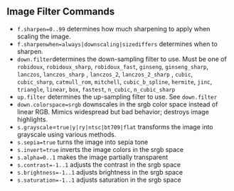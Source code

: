 ## Image Filter Commands

* `f.sharpen=0..99` determines how much sharpening to apply when scaling the image.
* `f.sharpenwhen=always|downscaling|sizediffers` determines when to sharpen. 
* `down.filter`determines the down-sampling filter to use. Must be one of `robidoux`, 
`robidoux_sharp`, `robidoux_fast`, `ginseng`, `ginseng_sharp`, `lanczos`, `lanczos_sharp`
, `lanczos_2`, `lanczos_2_sharp` , `cubic`, `cubic_sharp`, `catmull_rom`, `mitchell`, 
`cubic_b_spline`, `hermite`, `jinc`, `triangle`, `linear`, `box`, `fastest`, `n_cubic`, `n_cubic_sharp`  
* `up.filter` determines the up-sampling filter to use. See `down.filter`
* `down.colorspace=srgb` downscales in the srgb color space instead of linear RGB. Mimics widespread but bad behavior; destroys image highlights. 
* `s.grayscale`=`true|y|ry|ntsc|bt709|flat` transforms the image into grayscale using various methods.
* `s.sepia=true` turns the image into sepia tone
* `s.invert=true` inverts the image colors in the srgb space
* `s.alpha=0..1` makes the image partially transparent
* `s.contrast=-1..1` adjusts the contrast in the srgb space
* `s.brightness=-1..1` adjusts brightness in the srgb space
* `s.saturation=-1..1` adjusts saturation in the srgb space
